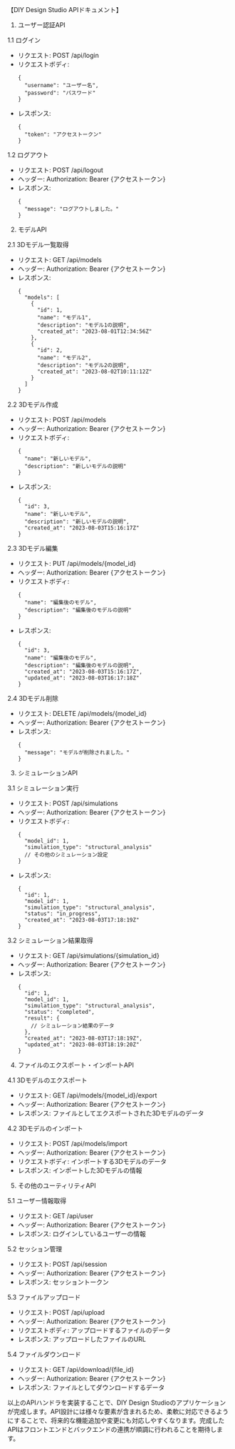 【DIY Design Studio APIドキュメント】

1. ユーザー認証API

1.1 ログイン

- リクエスト: POST /api/login
- リクエストボディ:
  ```
  {
    "username": "ユーザー名",
    "password": "パスワード"
  }
  ```
- レスポンス:
  ```
  {
    "token": "アクセストークン"
  }
  ```

1.2 ログアウト

- リクエスト: POST /api/logout
- ヘッダー: Authorization: Bearer {アクセストークン}
- レスポンス:
  ```
  {
    "message": "ログアウトしました。"
  }
  ```

2. モデルAPI

2.1 3Dモデル一覧取得

- リクエスト: GET /api/models
- ヘッダー: Authorization: Bearer {アクセストークン}
- レスポンス:
  ```
  {
    "models": [
      {
        "id": 1,
        "name": "モデル1",
        "description": "モデル1の説明",
        "created_at": "2023-08-01T12:34:56Z"
      },
      {
        "id": 2,
        "name": "モデル2",
        "description": "モデル2の説明",
        "created_at": "2023-08-02T10:11:12Z"
      }
    ]
  }
  ```

2.2 3Dモデル作成

- リクエスト: POST /api/models
- ヘッダー: Authorization: Bearer {アクセストークン}
- リクエストボディ:
  ```
  {
    "name": "新しいモデル",
    "description": "新しいモデルの説明"
  }
  ```
- レスポンス:
  ```
  {
    "id": 3,
    "name": "新しいモデル",
    "description": "新しいモデルの説明",
    "created_at": "2023-08-03T15:16:17Z"
  }
  ```

2.3 3Dモデル編集

- リクエスト: PUT /api/models/{model_id}
- ヘッダー: Authorization: Bearer {アクセストークン}
- リクエストボディ:
  ```
  {
    "name": "編集後のモデル",
    "description": "編集後のモデルの説明"
  }
  ```
- レスポンス:
  ```
  {
    "id": 3,
    "name": "編集後のモデル",
    "description": "編集後のモデルの説明",
    "created_at": "2023-08-03T15:16:17Z",
    "updated_at": "2023-08-03T16:17:18Z"
  }
  ```

2.4 3Dモデル削除

- リクエスト: DELETE /api/models/{model_id}
- ヘッダー: Authorization: Bearer {アクセストークン}
- レスポンス:
  ```
  {
    "message": "モデルが削除されました。"
  }
  ```

3. シミュレーションAPI

3.1 シミュレーション実行

- リクエスト: POST /api/simulations
- ヘッダー: Authorization: Bearer {アクセストークン}
- リクエストボディ:
  ```
  {
    "model_id": 1,
    "simulation_type": "structural_analysis"
    // その他のシミュレーション設定
  }
  ```
- レスポンス:
  ```
  {
    "id": 1,
    "model_id": 1,
    "simulation_type": "structural_analysis",
    "status": "in_progress",
    "created_at": "2023-08-03T17:18:19Z"
  }
  ```

3.2 シミュレーション結果取得

- リクエスト: GET /api/simulations/{simulation_id}
- ヘッダー: Authorization: Bearer {アクセストークン}
- レスポンス:
  ```
  {
    "id": 1,
    "model_id": 1,
    "simulation_type": "structural_analysis",
    "status": "completed",
    "result": {
      // シミュレーション結果のデータ
    },
    "created_at": "2023-08-03T17:18:19Z",
    "updated_at": "2023-08-03T18:19:20Z"
  }
  ```

4. ファイルのエクスポート・インポートAPI

4.1 3Dモデルのエクスポート

- リクエスト: GET /api/models/{model_id}/export
- ヘッダー: Authorization: Bearer {アクセストークン}
- レスポンス: ファイルとしてエクスポートされた3Dモデルのデータ

4.2 3Dモデルのインポート

- リクエスト: POST /api/models/import
- ヘッダー: Authorization: Bearer {アクセストークン}
- リクエストボディ: インポートする3Dモデルのデータ
- レスポンス: インポートした3Dモデルの情報

5. その他のユーティリティAPI

5.1 ユーザー情報取得

- リクエスト: GET /api/user
- ヘッダー: Authorization: Bearer {アクセストークン}
- レスポンス: ログインしているユーザーの情報

5.2 セッション管理

- リクエスト: POST /api/session
- ヘッダー: Authorization: Bearer {アクセストークン}
- レスポンス: セッショントークン

5.3 ファイルアップロード

- リクエスト: POST /api/upload
- ヘッダー: Authorization: Bearer {アクセストークン}
- リクエストボディ: アップロードするファイルのデータ
- レスポンス: アップロードしたファイルのURL

5.4 ファイルダウンロード

- リクエスト: GET /api/download/{file_id}
- ヘッダー: Authorization: Bearer {アクセストークン}
- レスポンス: ファイルとしてダウンロードするデータ

以上のAPIハンドラを実装することで、DIY Design Studioのアプリケーションが完成します。API設計には様々な要素が含まれるため、柔軟に対応できるようにすることで、将来的な機能追加や変更にも対応しやすくなります。完成したAPIはフロントエンドとバックエンドの連携が順調に行われることを期待します。